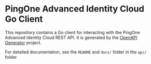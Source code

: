 # PingOne Advanced Identity Cloud Go Client

This repository contains a Go client for interacting with the PingOne Advanced Identity Cloud REST API.  It is generated by the [OpenAPI Generator](https://openapi-generator.tech) project.

For detailed documentation, see the `README` and `docs/` folder in the `api/` folder.
